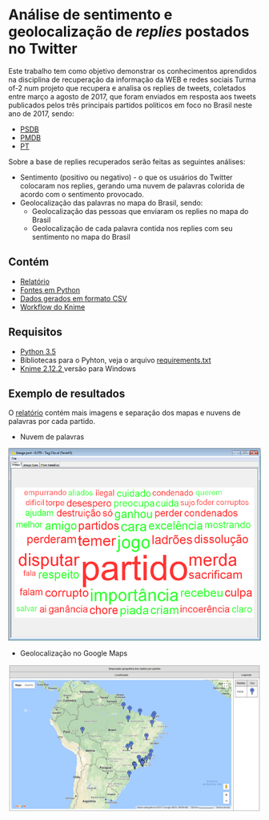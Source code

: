 # Análise de sentimento e geolocalização de <i>replies</i> postados no Twitter

Este trabalho tem como objetivo demonstrar os conhecimentos aprendidos na disciplina de recuperação da informação da WEB e redes sociais Turma of-2 num projeto que recupera e analisa os replies de tweets, coletados entre março a agosto de 2017, que foram enviados em resposta aos tweets publicados pelos três principais partidos políticos em foco no Brasil neste ano de 2017, sendo:

- <a href='https://twitter.com/rede45' target='_blank'>PSDB</a>
- <a href='https://twitter.com/PMDB_Nacional' target='_blank'>PMDB</a>
- <a href='https://twitter.com/ptbrasil' target='_blank'>PT</a>

Sobre a base de replies recuperados serão feitas as seguintes análises:

* Sentimento (positivo ou negativo) - o que os usuários do Twitter colocaram nos replies, gerando uma nuvem de palavras colorida de acordo com o sentimento provocado.
* Geolocalização das palavras no mapa do Brasil, sendo:
  * Geolocalização das pessoas que enviaram os replies no mapa do Brasil
  * Geolocalização de cada palavra contida nos replies com seu sentimento no mapa do Brasil


## Contém

- <a href='https://github.com/rodrigoteodoro/ritrabalhofinal/blob/master/relatorio.pdf'>Relatório</a>
- <a href='https://github.com/rodrigoteodoro/ritrabalhofinal/tree/master/rirabalhofinal'>Fontes em Python</a>
- <a href='https://github.com/rodrigoteodoro/ritrabalhofinal/tree/master/rirabalhofinal/dados'>Dados gerados em formato CSV</a>
- <a href='https://github.com/rodrigoteodoro/ritrabalhofinal/blob/master/knime/trabalhofinal.zip'>Workflow do Knime</a>


## Requisitos

- <a href='https://www.python.org/'> Python 3.5</a>
- Bibliotecas para o Pyhton, veja o arquivo <a href='https://github.com/rodrigoteodoro/ritrabalhofinal/blob/master/requirements.txt'>requirements.txt</a>
- <a href='https://www.knime.com/'> Knime 2.12.2 </a> versão para Windows

## Exemplo de resultados

O <a href='https://github.com/rodrigoteodoro/ritrabalhofinal/blob/master/relatorio.pdf'>relatório</a> contém mais imagens e separação dos mapas e nuvens de palavras por cada partido.

* Nuvem de palavras

<p align="center">
<img width=653px src="https://github.com/rodrigoteodoro/ritrabalhofinal/blob/master/knime/rede45.png">
</p>

* Geolocalização no Google Maps

<p align="center">
<img src="https://github.com/rodrigoteodoro/ritrabalhofinal/blob/master/rirabalhofinal/mapa/rede45.png">
</p>



